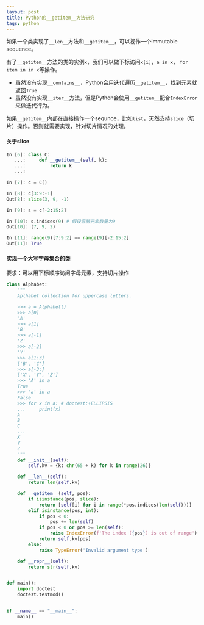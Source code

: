 ```yaml
---
layout: post
title: Python的__getitem__方法研究
tags: python
---
```


如果一个类实现了`__len__`方法和`__getitem__`，可以视作一个immutable sequence。

有了`__getitem__`方法的类的实例`x`，我们可以做下标访问`x[i]`，`a in x`， `for item in in x`等操作。

* 虽然没有实现`__contains__`，Python会用迭代遍历`__getitem__`，找到元素就返回`True`
* 虽然没有实现`__iter__`方法，但是Python会使用`__getitem__`配合`IndexError`来做迭代行为。

如果`__getitem__`内部在直接操作一个sequnce，比如`list`，天然支持`slice`（切片）操作。否则就需要实现，针对切片情况的处理。

#### 关于slice

```python
In [6]: class C:
   ...:     def __getitem__(self, k):
   ...:         return k
   ...:

In [7]: c = C()

In [8]: c[3:9:-1]
Out[8]: slice(3, 9, -1)

In [9]: s = c[-2:15:2]

In [10]: s.indices(9) # 假设容器元素数量为9
Out[10]: (7, 9, 2)

In [11]: range(9)[7:9:2] == range(9)[-2:15:2]
Out[11]: True
```


#### 实现一个大写字母集合的类

要求：可以用下标顺序访问字母元素，支持切片操作


```python
class Alphabet:
    """
    Aplhabet collection for uppercase letters.

    >>> a = Alphabet()
    >>> a[0]
    'A'
    >>> a[1]
    'B'
    >>> a[-1]
    'Z'
    >>> a[-2]
    'Y'
    >>> a[1:3]
    ['B', 'C']
    >>> a[-3:]
    ['X', 'Y', 'Z']
    >>> 'A' in a
    True
    >>> 'a' in a
    False
    >>> for x in a: # doctest:+ELLIPSIS
    ...     print(x)
    A
    B
    C
    ...
    X
    Y
    Z
    """
    def __init__(self):
        self.kv = {k: chr(65 + k) for k in range(26)}

    def __len__(self):
        return len(self.kv)

    def __getitem__(self, pos):
        if isinstance(pos, slice):
            return [self[i] for i in range(*pos.indices(len(self)))]
        elif isinstance(pos, int):
            if pos < 0:
                pos += len(self)
            if pos < 0 or pos >= len(self):
                raise IndexError(f'The index ({pos}) is out of range')
            return self.kv[pos]
        else:
            raise TypeError('Invalid argument type')

    def __repr__(self):
        return str(self.kv)


def main():
    import doctest
    doctest.testmod()


if __name__ == "__main__":
    main()
```

